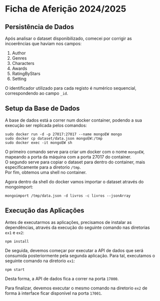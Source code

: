 # Ficha de Aferição 2024/2025  

## Persistência de Dados  

Após analisar o dataset disponibilizado, comecei por corrigir as incoerências que haviam nos campos:  

1. Author
2. Genres
3. Characters
4. Awards
5. RatingByStars
6. Setting

O identificador utilizado para cada registo é numérico sequencial, correspondendo ao campo `_id`.  

## Setup da Base de Dados

A base de dados está a correr num docker container, podendo a sua execução ser replicada pelos comandos:  

```shell
sudo docker run -d -p 27017:27017 --name mongoEW mongo
sudo docker cp dataset/data.json mongoEW:/tmp
sudo docker exec -it mongoEW sh
```
O primeiro comando serve para criar um docker com o nome `mongoEW`, mapeando a porta da máquina com a porta 27017 do container.  
O segundo serve para copiar o dataset para dentro do container, mais especificamente para a diretorio `/tmp`.  
Por fim, obtemos uma shell no container.  

Agora dentro da shell do docker vamos importar o dataset através do mongoimport:  

```shell
mongoimport /tmp/data.json -d livros -c livros --jsonArray
```

## Execução das Aplicações

Antes de executarmos as aplicações, precisamos de instalar as dependências, através da execução do seguinte comando
nas diretorias `ex1` e `ex2`:  

```shell
npm install
```

De seguida, devemos começar por executar a API de dados que será consumida posteriormente pela segunda aplicação. Para tal,
executamos o seguinte comando na diretorio `ex1`:  

```shell
npm start
```

Desta forma, a API de dados fica a correr na porta `17000`.

Para finalizar, devemos executar o mesmo comando na diretorio `ex2` de forma à interface ficar disponível na porta `17001`.  